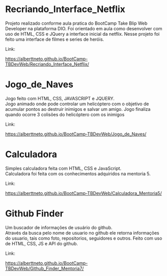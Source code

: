 # Recriando_Interface_Netflix 
Projeto realizado conforme aula pratica do BootCamp Take Blip Web Developer na plataforma DIO. 
Foi orientado em aula como desenvolver com uso de HTML, CSS e JQuery a interface inicial da netflix. 
Nesse projeto foi feito uma interface de filmes e series de heróis.

Link:

https://alberttneto.github.io/BootCamp-TBDevWeb/Recriando_Interface_Netflix/

# Jogo_de_Naves
Jogo feito com HTML, CSS, JAVASCRIPT e JQUERY.   
Jogo animado onde pode controlar um helicóptero com o objetivo de 
acumular pontos ao destruir inimigos e salvar um amigo. Jogo finaliza 
quando ocorre 3 colisões do helicóptero com os inimigos

Link:

https://alberttneto.github.io/BootCamp-TBDevWeb/Jogo_de_Naves/

# Calculadora
Simples calculadora feita com HTML, CSS e JavaScript.   
Calculadora foi feita com os conhecimentos adquiridos na mentoria 5.

Link:

https://alberttneto.github.io/BootCamp-TBDevWeb/Calculadora_Mentoria5/

# Github Finder
Um buscador de informações de usuário do github.  
Através da busca pelo nome de usuario no github ele retorna informações do usuario,
tais como foto, repositorios, seguidores e outros. Feito com uso de HTML, CSS, JS e API do github.

Link:

https://alberttneto.github.io/BootCamp-TBDevWeb/Github_Finder_Mentoria7/
